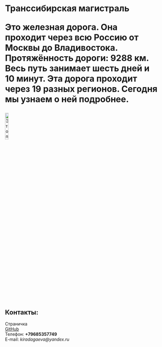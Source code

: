 <!doctype html>
<html>
<head>
<meta charset="utf-8">
<title>Транссибирская магистраль</title>
</head>
<body>
<left><h1>Транссибирская магистраль

Это железная дорога. Она проходит через всю Россию от Москвы до Владивостока. Протяжённость дороги: 9288 км. Весь путь занимает шесть дней и 10 минут. Эта дорога проходит через 19 разных регионов. Сегодня мы узнаем о ней подробнее.



</h1></left>

<left><img alt="Это поезд на Транссибе" width="15%" src=https://capost.media/upload/iblock/b4c/b4cfc54f9a29aada1d36b11612ec2e30.jpg></left>

<br/>
<h2>Контакты:</h2>
Страничка <a href=https://vk.com/green_leo</a>
<br/>
<a href=https://github.com/username>GitHub</a>
<br/>
Телефон: <b>+79685357749</b>
<br/>
E-mail: <i>kiradagaeva@yandex.ru</i>
</body>
</html>
